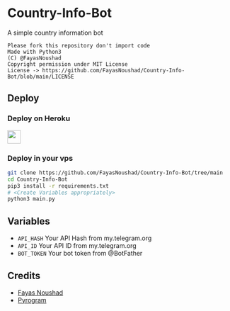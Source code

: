 # Country-Info-Bot
A simple country information bot

```
Please fork this repository don't import code
Made with Python3
(C) @FayasNoushad
Copyright permission under MIT License
License -> https://github.com/FayasNoushad/Country-Info-Bot/blob/main/LICENSE
```

## Deploy 

### Deploy on Heroku
<p align="left">
  <a href="https://heroku.com/deploy?template=https://github.com/FayasNoushad/Country-Info-Bot/tree/main">
     <img height="30px" src="https://img.shields.io/badge/Deploy_To_Heroku-blueviolet?style=for-the-badge&logo=heroku">
  </a>
</p>

### Deploy in your vps
```sh
git clone https://github.com/FayasNoushad/Country-Info-Bot/tree/main
cd Country-Info-Bot
pip3 install -r requirements.txt
# <Create Variables appropriately>
python3 main.py
```

## Variables
* `API_HASH` Your API Hash from my.telegram.org
* `API_ID` Your API ID from my.telegram.org
* `BOT_TOKEN` Your bot token from @BotFather

## Credits
* [Fayas Noushad](https://github.com/FayasNoushad)
* [Pyrogram](https://github.com/pyrogram/pyrogram)
